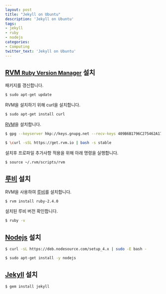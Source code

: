 ```yaml
---
layout: post
title: "Jekyll on Ubuntu"
description: 'Jekyll on Ubuntu'
tags:
- jekyll
- ruby
- nodejs
categories:
- Computing
twitter_text: 'Jekyll on Ubuntu'
---
```


## [RVM <small>Ruby Version Manager</small>](https://rvm.io/) 설치

패키지를 갱신합니다.

```bash
$ sudo apt-get update
```

RVM을 설치하기 위해 curl을 설치합니다.

```bash
$ sudo apt-get install curl
```

[RVM](https://rvm.io/)을 설치합니다.

```bash
$ gpg --keyserver hkp://keys.gnupg.net --recv-keys 409B6B1796C275462A1703113804BB82D39DC0E3
```

```bash
$ \curl -sSL https://get.rvm.io | bash -s stable
```

설치후 프로파일 추가사항 적용을 위해 아래 명령을 실행합니다.

```bash
$ source ~/.rvm/scripts/rvm
```


## [루비](https://www.ruby-lang.org/ko/) 설치

RVM을 사용하여 [루비](https://www.ruby-lang.org/ko/)를 설치합니다.

```bash
$ rvm install ruby-2.4.0
```

설치된 루비 버전 확인합니다.

```bash
$ ruby -v
```

## [Nodejs](https://nodejs.org/ko/) 설치

```bash
$ curl -sL https://deb.nodesource.com/setup_4.x | sudo -E bash -
```

```bash
$ sudo apt-get install -y nodejs
```

## [Jekyll](https://jekyllrb.com/) 설치

```bash
$ gem install jekyll
```
